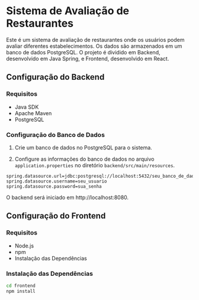 # Sistema de Avaliação de Restaurantes

Este é um sistema de avaliação de restaurantes onde os usuários podem avaliar diferentes estabelecimentos. Os dados são armazenados em um banco de dados PostgreSQL. O projeto é dividido em Backend, desenvolvido em Java Spring, e Frontend, desenvolvido em React.

## Configuração do Backend

### Requisitos

- Java SDK
- Apache Maven
- PostgreSQL

### Configuração do Banco de Dados

1. Crie um banco de dados no PostgreSQL para o sistema.

2. Configure as informações do banco de dados no arquivo `application.properties` no diretório `backend/src/main/resources`.

```properties
spring.datasource.url=jdbc:postgresql://localhost:5432/seu_banco_de_dados
spring.datasource.username=seu_usuario
spring.datasource.password=sua_senha
```

O backend será iniciado em http://localhost:8080.

## Configuração do Frontend
### Requisitos
- Node.js
- npm
- Instalação das Dependências

### Instalação das Dependências
```bash
cd frontend
npm install
```